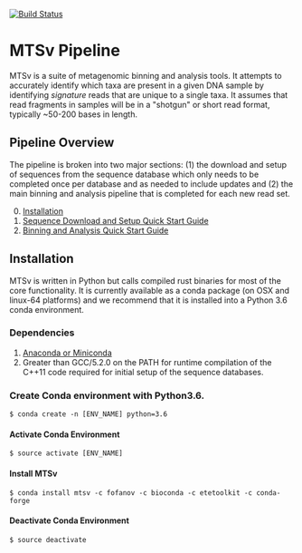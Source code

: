[![Build Status](https://travis-ci.org/FofanovLab/MTSv.svg?branch=master)](https://travis-ci.org/FofanovLab/MTSv)

# MTSv Pipeline

MTSv is a suite of metagenomic binning and analysis tools. It attempts to accurately identify which taxa are present in a given DNA sample by identifying *signature* reads that are unique to a single taxa. It assumes that read fragments in samples will be in a "shotgun" or short read format, typically ~50-200 bases in length.

## Pipeline Overview
The pipeline is broken into two major sections: (1) the download and setup of sequences from the sequence database which only needs to be completed once per database and as needed to include updates and (2) the main binning and analysis pipeline that is completed for each new read set. 

0. [Installation](#installation)
1. [Sequence Download and Setup Quick Start Guide](https://github.com/FofanovLab/MTSv/wiki/Sequence-Download-and-Setup-Quick-Start-Guide)
2. [Binning and Analysis Quick Start Guide](https://github.com/FofanovLab/MTSv/wiki/Binning-and-Analysis-Quick-Start-Guide)


## Installation
MTSv is written in Python but calls compiled rust binaries for most of the core functionality. It is currently available as a conda package (on OSX and linux-64 platforms) and we recommend that it is installed into a Python 3.6 conda environment.

### Dependencies
1. [Anaconda or Miniconda](https://conda.io/docs/user-guide/install/index.html)
2. Greater than GCC/5.2.0 on the PATH for runtime compilation of the C++11 code required for initial setup of the sequence databases.


### Create Conda environment with Python3.6.
```
$ conda create -n [ENV_NAME] python=3.6
```

#### Activate Conda Environment
```
$ source activate [ENV_NAME]
```
#### Install MTSv
```
$ conda install mtsv -c fofanov -c bioconda -c etetoolkit -c conda-forge
```
#### Deactivate Conda Environment
```
$ source deactivate
```


